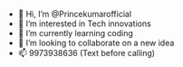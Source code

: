 - 👋 Hi, I’m @Princekumarofficial
- 👀 I’m interested in Tech innovations
- 🌱 I’m currently learning coding
- 💞️ I’m looking to collaborate on a new idea
- 📫 9973938636 (Text before calling) 

<!---
Princekumarofficial/Princekumarofficial is a ✨ special ✨ repository because its `README.md` (this file) appears on your GitHub profile.
You can click the Preview link to take a look at your changes.
--->
